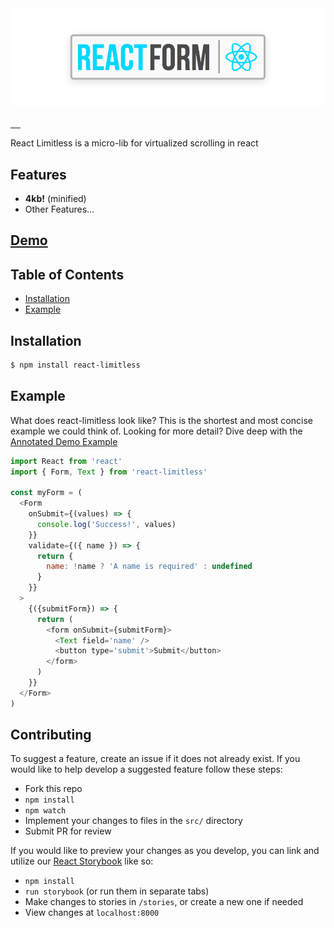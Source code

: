 <div align="center">
  <a href="https://github.com/zsherman/react-limitless" target="\_parent">
    <img src="https://github.com/zsherman/react-limitless/raw/master/media/banner.png" alt="React Table Logo" style="width:550px;"/>
  </a>
  <br />
  <br />
</div>

<a href="https://travis-ci.org/zsherman/react-limitless" target="\_parent">
  <img alt="" src="https://travis-ci.org/zsherman/react-limitless.svg?branch=master" />
</a>
<a href="https://npmjs.com/package/react-limitless" target="\_parent">
  <img alt="" src="https://img.shields.io/npm/dm/react-limitless.svg" />
</a>
<a href="https://react-limitless-slack.herokuapp.com/" target="\_parent">
  <img alt="" src="https://img.shields.io/badge/slack-react--form-blue.svg" />
</a>
<a href="https://github.com/zsherman/react-limitless" target="\_parent">
  <img alt="" src="https://img.shields.io/github/stars/zsherman/react-limitless.svg?style=social&label=Star" />
</a>
<a href="https://twitter.com/zsherman" target="\_parent">
  <img alt="" src="https://img.shields.io/twitter/follow/zsherman.svg?style=social&label=Follow" />
</a>

React Limitless is a micro-lib for virtualized scrolling in react

## Features

- **4kb!** (minified)
- Other Features...

## [Demo](https://zsherman.github.com/react-limitless/?selectedKind=2.%20Demos&selectedStory=Kitchen%20Sink&full=0&down=0&left=1&panelRight=0&downPanel=kadirahq%2Fstorybook-addon-actions%2Factions-panel)

## Table of Contents
- [Installation](#installation)
- [Example](#example)

## Installation
```bash
$ npm install react-limitless
```

## Example
What does react-limitless look like? This is the shortest and most concise example we could think of. Looking for more detail? Dive deep with the [Annotated Demo Example](#annotated-demo-example)
```javascript
import React from 'react'
import { Form, Text } from 'react-limitless'

const myForm = (
  <Form
    onSubmit={(values) => {
      console.log('Success!', values)
    }}
    validate={({ name }) => {
      return {
        name: !name ? 'A name is required' : undefined
      }
    }}
  >
    {({submitForm}) => {
      return (
        <form onSubmit={submitForm}>
          <Text field='name' />
          <button type='submit'>Submit</button>
        </form>
      )
    }}
  </Form>
)
```



## Contributing
To suggest a feature, create an issue if it does not already exist.
If you would like to help develop a suggested feature follow these steps:

- Fork this repo
- `npm install`
- `npm watch`
- Implement your changes to files in the `src/` directory
- Submit PR for review

If you would like to preview your changes as you develop, you can link and utilize our <a href="https://github.com/storybooks/react-storybook" target="\_parent">React Storybook</a> like so:

- `npm install`
- `run storybook` (or run them in separate tabs)
- Make changes to stories in `/stories`, or create a new one if needed
- View changes at `localhost:8000`
